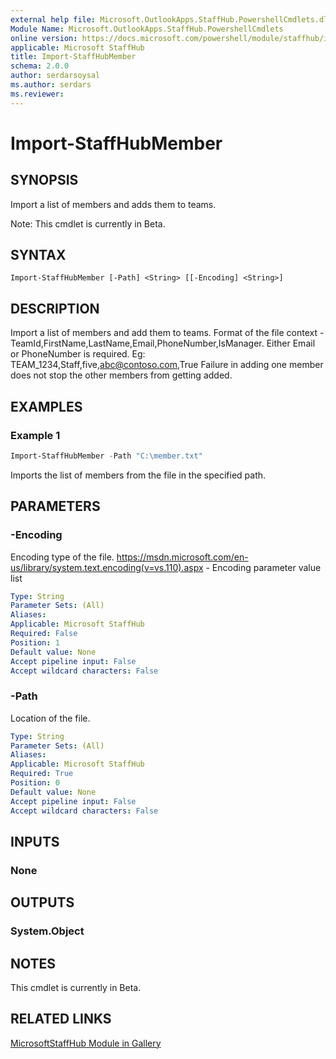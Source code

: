 ```yaml
---
external help file: Microsoft.OutlookApps.StaffHub.PowershellCmdlets.dll-Help.xml
Module Name: Microsoft.OutlookApps.StaffHub.PowershellCmdlets
online version: https://docs.microsoft.com/powershell/module/staffhub/import-staffhubmember
applicable: Microsoft StaffHub
title: Import-StaffHubMember
schema: 2.0.0
author: serdarsoysal
ms.author: serdars
ms.reviewer:
---
```


# Import-StaffHubMember

## SYNOPSIS
Import a list of members and adds them to teams.

Note: This cmdlet is currently in Beta.

## SYNTAX

```
Import-StaffHubMember [-Path] <String> [[-Encoding] <String>]
```

## DESCRIPTION

Import a list of members and add them to teams.
Format of the file context - TeamId,FirstName,LastName,Email,PhoneNumber,IsManager. Either Email or PhoneNumber is required.
Eg: TEAM_1234,Staff,five,abc@contoso.com,True
Failure in adding one member does not stop the other members from getting added.

## EXAMPLES

### Example 1
```powershell
Import-StaffHubMember -Path "C:\member.txt"
```

Imports the list of members from the file in the specified path.

## PARAMETERS

### -Encoding
Encoding type of the file.
https://msdn.microsoft.com/en-us/library/system.text.encoding(v=vs.110).aspx - Encoding parameter value list

```yaml
Type: String
Parameter Sets: (All)
Aliases:
Applicable: Microsoft StaffHub
Required: False
Position: 1
Default value: None
Accept pipeline input: False
Accept wildcard characters: False
```

### -Path
Location of the file.

```yaml
Type: String
Parameter Sets: (All)
Aliases:
Applicable: Microsoft StaffHub
Required: True
Position: 0
Default value: None
Accept pipeline input: False
Accept wildcard characters: False
```

## INPUTS

### None

## OUTPUTS

### System.Object

## NOTES

This cmdlet is currently in Beta.

## RELATED LINKS

[MicrosoftStaffHub Module in Gallery](https://www.powershellgallery.com/packages/MicrosoftStaffHub/1.0.0-alpha)
